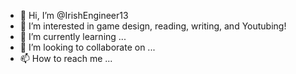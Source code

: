 - 👋 Hi, I’m @IrishEngineer13
- 👀 I’m interested in game design, reading, writing, and Youtubing!
- 🌱 I’m currently learning ...
- 💞️ I’m looking to collaborate on ...
- 📫 How to reach me ...

<!---
IrishEngineer13/IrishEngineer13 is a ✨ special ✨ repository because its `README.md` (this file) appears on your GitHub profile.
You can click the Preview link to take a look at your changes.
--->
